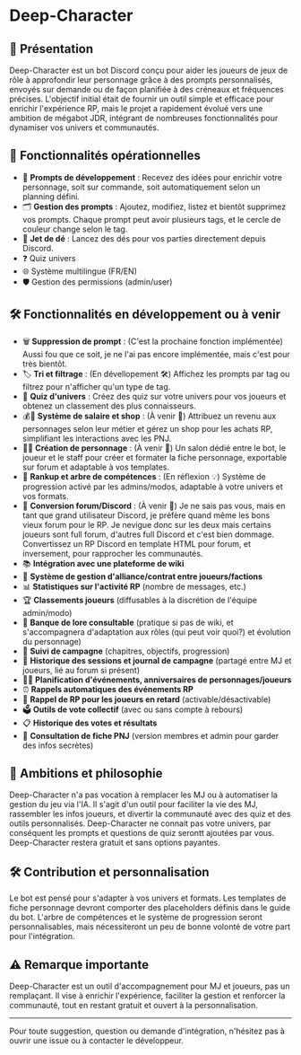 # Deep-Character

## 📝 Présentation 

Deep-Character est un bot Discord conçu pour aider les joueurs de jeux de rôle à approfondir leur personnage grâce à des prompts personnalisés, envoyés sur demande ou de façon planifiée à des créneaux et fréquences précises. L'objectif initial était de fournir un outil simple et efficace pour enrichir l'expérience RP, mais le projet a rapidement évolué vers une ambition de mégabot JDR, intégrant de nombreuses fonctionnalités pour dynamiser vos univers et communautés.

## 🚀 Fonctionnalités opérationnelles 

- 🧠 **Prompts de développement** : Recevez des idées pour enrichir votre personnage, soit sur commande, soit automatiquement selon un planning défini.
- 🗂️ **Gestion des prompts** : Ajoutez, modifiez, listez et bientôt supprimez vos prompts. Chaque prompt peut avoir plusieurs tags, et le cercle de couleur change selon le tag.
- 🎲 **Jet de dé** : Lancez des dés pour vos parties directement depuis Discord.
- ❓ Quiz univers
- 🌐 Système multilingue (FR/EN)
- 🛡️ Gestion des permissions (admin/user)

## 🛠️ Fonctionnalités en développement ou à venir 

- 🗑️ **Suppression de prompt** : (C'est la prochaine fonction implémentée) Aussi fou que ce soit, je ne l'ai pas encore implémentée, mais c'est pour très bientôt.
- 🏷️ **Tri et filtrage** : (En dévellopement 🛠️) Affichez les prompts par tag ou filtrez pour n'afficher qu'un type de tag.
- 🧩 **Quiz d'univers** : Créez des quiz sur votre univers pour vos joueurs et obtenez un classement des plus connaisseurs.
- 💰🛒 **Système de salaire et shop** : (À venir 🚧) Attribuez un revenu aux personnages selon leur métier et gérez un shop pour les achats RP, simplifiant les interactions avec les PNJ.
- 🧑‍🎤 **Création de personnage** : (À venir 🚧) Un salon dédié entre le bot, le joueur et le staff pour créer et formater la fiche personnage, exportable sur forum et adaptable à vos templates.
- 🌳 **Rankup et arbre de compétences** : (En réflexion 💡) Système de progression activé par les admins/modos, adaptable à votre univers et vos formats.
- 🔄 **Conversion forum/Discord** : (À venir 🚧) Je ne sais pas vous, mais en tant que grand utilisateur Discord, je préfère quand même les bons vieux forum pour le RP. Je nevigue donc sur les deux mais certains joueurs sont full forum, d'autres full Discord et c'est bien dommage. Convertissez un RP Discord en template HTML pour forum, et inversement, pour rapprocher les communautés.
- 📚 **Intégration avec une plateforme de wiki**
- 🤝 **Système de gestion d'alliance/contrat entre joueurs/factions**
- 📊 **Statistiques sur l'activité RP** (nombre de messages, etc.)
- 🏆 **Classements joueurs** (diffusables à la discrétion de l'équipe admin/modo)
- 🏦 **Banque de lore consultable** (pratique si pas de wiki, et s'accompagnera d'adaptation aux rôles (qui peut voir quoi?) et évolution du personnage)
- 📅 **Suivi de campagne** (chapitres, objectifs, progression)
- 📖 **Historique des sessions et journal de campagne** (partagé entre MJ et joueurs, lié au forum si présent)
- 📆🎉 **Planification d'événements, anniversaires de personnages/joueurs**
- ⏰ **Rappels automatiques des événements RP**
- 📨 **Rappel de RP pour les joueurs en retard** (activable/désactivable)
- 🗳️ **Outils de vote collectif** (avec ou sans compte à rebours)
- 📋 **Historique des votes et résultats**
- 👤 **Consultation de fiche PNJ** (version membres et admin pour garder des infos secrètes)

## 🌟 Ambitions et philosophie 

Deep-Character n'a pas vocation à remplacer les MJ ou à automatiser la gestion du jeu via l'IA. Il s'agit d'un outil pour faciliter la vie des MJ, rassembler les infos joueurs, et divertir la communauté avec des quiz et des outils personnalisés. Deep-Character ne connait pas votre univers, par conséquent les prompts et questions de quiz serontt ajoutées par vous. Deep-Character restera gratuit et sans options payantes.


## 🛠️ Contribution et personnalisation 

Le bot est pensé pour s'adapter à vos univers et formats. Les templates de fiche personnage devront comporter des placeholders définis dans le guide du bot. L'arbre de compétences et le système de progression seront personnalisables, mais nécessiteront un peu de bonne volonté de votre part pour l'intégration.

## ⚠️ Remarque importante

Deep-Character est un outil d'accompagnement pour MJ et joueurs, pas un remplaçant. Il vise à enrichir l'expérience, faciliter la gestion et renforcer la communauté, tout en restant gratuit et ouvert à la personnalisation.

---

Pour toute suggestion, question ou demande d'intégration, n'hésitez pas à ouvrir une issue ou à contacter le développeur.
